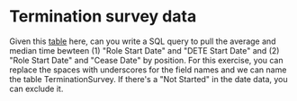 # Termination survey data

Given this [table](dataset/dete-exit-survey-january-2014.csv) here, can you write a SQL query to pull the average and median time bewteen (1) "Role Start Date" and "DETE Start Date" and (2) "Role Start Date" and "Cease Date" by position. For this exercise, you can replace the spaces with underscores for the field names and we can name the table TerminationSurvey. If there's a "Not Started" in the date data, you can exclude it.
